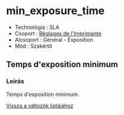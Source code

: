# min\_exposure\_time

* Technológia : SLA
* Csoport : [Réglages de l'Imprimante](../sla_printer/sla_parameters.md)
* Alcsoport : Général - Exposition
* Mód : Szakértő

## Temps d'exposition minimum

### Leírás

Temps d'exposition minimum.

[Vissza a változók listájához](variable_list.md)

